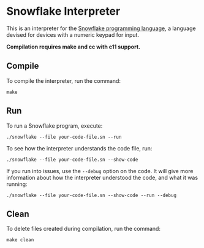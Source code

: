 # Snowflake Interpreter

This is an interpreter for the [Snowflake programming language][1], a language devised 
for devices with a numeric keypad for input.

**Compilation requires make and cc with c11 support.**

[1]: https://github.com/maelys-mcardle/microprocessor-trainer/tree/master/docs/snowflake

## Compile

To compile the interpreter, run the command:
```
make
```

## Run

To run a Snowflake program, execute:
```
./snowflake --file your-code-file.sn --run
```

To see how the interpreter understands the code file, run:
```
./snowflake --file your-code-file.sn --show-code
```

If you run into issues, use the `--debug` option on the code. It will give more
information about how the interpreter understood the code, and what it was running:
```
./snowflake --file your-code-file.sn --show-code --run --debug
```

## Clean

To delete files created during compilation, run the command:
```
make clean
```
